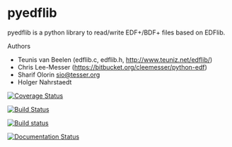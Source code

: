 # pyedflib
pyedflib is a python library to read/write EDF+/BDF+ files based on EDFlib. 

Authors
* Teunis van Beelen (edflib.c, edflib.h, http://www.teuniz.net/edflib/)
* Chris Lee-Messer (https://bitbucket.org/cleemesser/python-edf)
* Sharif Olorin <sio@tesser.org>
* Holger Nahrstaedt


[![Coverage Status](https://coveralls.io/repos/holgern/pyedflib/badge.svg?branch=master&service=github)](https://coveralls.io/github/holgern/pyedflib?branch=master)

[![Build Status](https://travis-ci.org/holgern/pyedflib.svg)](https://travis-ci.org/holgern/pyedflib)

[![Build status](https://ci.appveyor.com/api/projects/status/49wwigslgtj288q1?svg=true)](https://ci.appveyor.com/project/HolgerNahrstaedt/pyedflib)

[![Documentation Status](https://readthedocs.org/projects/pyedflib/badge/?version=latest)](http://pyedflib.readthedocs.org/en/latest/?badge=latest)